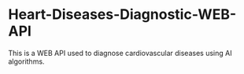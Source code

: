 # Heart-Diseases-Diagnostic-WEB-API
This is a WEB API used to diagnose cardiovascular diseases using AI algorithms.
